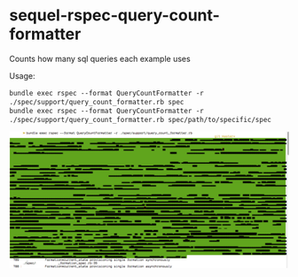 # sequel-rspec-query-count-formatter

Counts how many sql queries each example uses

Usage:

    bundle exec rspec --format QueryCountFormatter -r ./spec/support/query_count_formatter.rb spec
    bundle exec rspec --format QueryCountFormatter -r ./spec/support/query_count_formatter.rb spec/path/to/specific/spec

![telex](demo.png)
